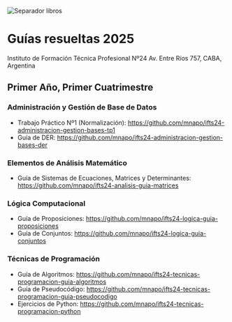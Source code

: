 ![Separador libros](https://media-hosting.imagekit.io/eda2bd81395c4bd3/385957337-fd99c038-8a25-4d49-b90e-4493b41d876d.png?Expires=1841158194&Key-Pair-Id=K2ZIVPTIP2VGHC&Signature=zuWTK~BajBpq0RGyoEGQANsSsu~hR2gbRGQbxVKXRceoA0KMhocoSevb8Hja5PvN5zGeGSE7A5tFIQu8m0lXGl2iGIZYKWBaG9l6LA0x30F7452UcTSLkLFC5nbyFmrPJN4CphMc5puB3nStEISHzU6Q6zDnWMzblF-TIJks73LTwcLm7hiLChIA9Md3Oz2k5vH~~nVfgzOX5yBR2jiniKneJtY0cWZEQYDdrR1ai8koDRzSlyuAMQfRLG69O0U3KnXL7OpLJOJQ4nVDvDa84Ha7qCMEdoUOP75hp4Ey77oZIsrn16LbKqdO~Cd0Dg9m8E~bLxAJ~vDze-G0RlmqTA__)

# Guías resueltas 2025
Instituto de Formación Técnica Profesional Nº24
Av. Entre Ríos 757, CABA, Argentina

## Primer Año, Primer Cuatrimestre

### Administración y Gestión de Base de Datos
- Trabajo Práctico Nº1 (Normalización): https://github.com/mnapo/ifts24-administracion-gestion-bases-tp1
- Guía de DER: https://github.com/mnapo/ifts24-administracion-gestion-bases-der

### Elementos de Análisis Matemático
- Guía de Sistemas de Ecuaciones, Matrices y Determinantes: https://github.com/mnapo/ifts24-analisis-guia-matrices

### Lógica Computacional
- Guía de Proposiciones: https://github.com/mnapo/ifts24-logica-guia-proposiciones
- Guía de Conjuntos: https://github.com/mnapo/ifts24-logica-guia-conjuntos

### Técnicas de Programación
- Guía de Algoritmos: https://github.com/mnapo/ifts24-tecnicas-programacion-guia-algoritmos
- Guía de Pseudocódigo: https://github.com/mnapo/ifts24-tecnicas-programacion-guia-pseudocodigo
- Ejercicios de Python: https://github.com/mnapo/ifts24-tecnicas-programacion-python
